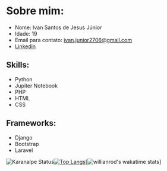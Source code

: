 # Sobre mim:<br>
* Nome: Ivan Santos de Jesus Júnior
* Idade: 19
* Email para contato: ivan.junior2706@gmail.com
* [Linkedin](https://www.linkedin.com/in/ivansjjunior/)
## Skills:
* Python
* Jupiter Notebook
* PHP
* HTML
* CSS
## Frameworks:
* Django
* Bootstrap
* Laravel

![Karanalpe Status](https://github-readme-stats.vercel.app/api?username=IvansJr&show_icons=true&theme=radical)[![Top Langs](https://github-readme-stats.vercel.app/api/top-langs/?username=IvansJr&show_icons=true&theme=radical)](https://github.com/anuraghazra/github-readme-stats)[![willianrod's wakatime stats](https://github-readme-stats.vercel.app/api/wakatime?username=IvansJr)]
